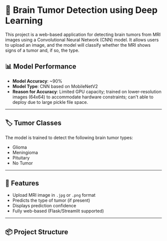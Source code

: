 # 🧠 Brain Tumor Detection using Deep Learning

This project is a web-based application for detecting brain tumors from MRI images using a Convolutional Neural Network (CNN) model. It allows users to upload an image, and the model will classify whether the MRI shows signs of a tumor and, if so, the type.

## 📊 Model Performance

- **Model Accuracy**: ~90%  
- **Model Type**: CNN based on MobileNetV2  
- **Reason for Accuracy**: Limited GPU capacity; trained on lower-resolution images (64x64) to accommodate hardware constraints; can't able to deploy due to large pickle file space.

---

## 🏷️ Tumor Classes

The model is trained to detect the following brain tumor types:

- Glioma
- Meningioma
- Pituitary
- No Tumor

---

## 🚀 Features

- Upload MRI image in `.jpg` or `.png` format
- Predicts the type of tumor (if present)
- Displays prediction confidence
- Fully web-based (Flask/Streamlit supported)

---

## 📦 Project Structure

